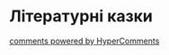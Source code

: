 <div id="hypercomments_widget" class="js-hypercomments-widget invisible"></div>

# Літературні казки

<div class="js-hypercomments-container">
<a href="http://hypercomments.com" class="hc-link" title="comments widget">comments powered by HyperComments</a>
</div>
